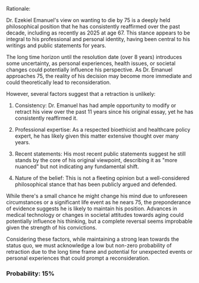 Rationale:

Dr. Ezekiel Emanuel's view on wanting to die by 75 is a deeply held philosophical position that he has consistently reaffirmed over the past decade, including as recently as 2025 at age 67. This stance appears to be integral to his professional and personal identity, having been central to his writings and public statements for years.

The long time horizon until the resolution date (over 8 years) introduces some uncertainty, as personal experiences, health issues, or societal changes could potentially influence his perspective. As Dr. Emanuel approaches 75, the reality of his decision may become more immediate and could theoretically lead to reconsideration.

However, several factors suggest that a retraction is unlikely:

1. Consistency: Dr. Emanuel has had ample opportunity to modify or retract his view over the past 11 years since his original essay, yet he has consistently reaffirmed it.

2. Professional expertise: As a respected bioethicist and healthcare policy expert, he has likely given this matter extensive thought over many years.

3. Recent statements: His most recent public statements suggest he still stands by the core of his original viewpoint, describing it as "more nuanced" but not indicating any fundamental shift.

4. Nature of the belief: This is not a fleeting opinion but a well-considered philosophical stance that has been publicly argued and defended.

While there's a small chance he might change his mind due to unforeseen circumstances or a significant life event as he nears 75, the preponderance of evidence suggests he is likely to maintain his position. Advances in medical technology or changes in societal attitudes towards aging could potentially influence his thinking, but a complete reversal seems improbable given the strength of his convictions.

Considering these factors, while maintaining a strong lean towards the status quo, we must acknowledge a low but non-zero probability of retraction due to the long time frame and potential for unexpected events or personal experiences that could prompt a reconsideration.

### Probability: 15%